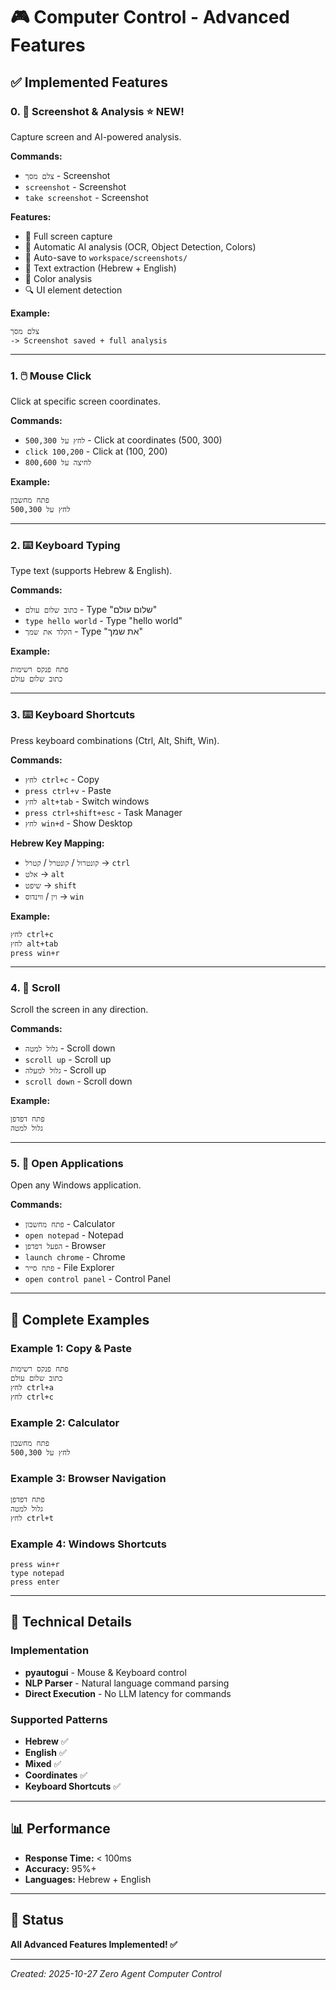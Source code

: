 # 🎮 Computer Control - Advanced Features

## ✅ Implemented Features

### 0. 📸 **Screenshot & Analysis** ⭐ NEW!
Capture screen and AI-powered analysis.

**Commands:**
- `צלם מסך` - Screenshot
- `screenshot` - Screenshot
- `take screenshot` - Screenshot

**Features:**
- 📸 Full screen capture
- 🤖 Automatic AI analysis (OCR, Object Detection, Colors)
- 💾 Auto-save to `workspace/screenshots/`
- 📝 Text extraction (Hebrew + English)
- 🎨 Color analysis
- 🔍 UI element detection

**Example:**
```
צלם מסך
-> Screenshot saved + full analysis
```

---

### 1. 🖱️ **Mouse Click**
Click at specific screen coordinates.

**Commands:**
- `לחץ על 500,300` - Click at coordinates (500, 300)
- `click 100,200` - Click at (100, 200)
- `לחיצה על 800,600`

**Example:**
```
פתח מחשבון
לחץ על 500,300
```

---

### 2. ⌨️ **Keyboard Typing**
Type text (supports Hebrew & English).

**Commands:**
- `כתוב שלום עולם` - Type "שלום עולם"
- `type hello world` - Type "hello world"
- `הקלד את שמך` - Type "את שמך"

**Example:**
```
פתח פנקס רשימות
כתוב שלום עולם
```

---

### 3. ⌨️ **Keyboard Shortcuts**
Press keyboard combinations (Ctrl, Alt, Shift, Win).

**Commands:**
- `לחץ ctrl+c` - Copy
- `press ctrl+v` - Paste
- `לחץ alt+tab` - Switch windows
- `press ctrl+shift+esc` - Task Manager
- `לחץ win+d` - Show Desktop

**Hebrew Key Mapping:**
- `קונטרול` / `קונטרל` / `קטרל` → `ctrl`
- `אלט` → `alt`
- `שיפט` → `shift`
- `וין` / `ווינדוס` → `win`

**Example:**
```
לחץ ctrl+c
לחץ alt+tab
press win+r
```

---

### 4. 🔄 **Scroll**
Scroll the screen in any direction.

**Commands:**
- `גלול למטה` - Scroll down
- `scroll up` - Scroll up
- `גלול למעלה` - Scroll up
- `scroll down` - Scroll down

**Example:**
```
פתח דפדפן
גלול למטה
```

---

### 5. 🚀 **Open Applications**
Open any Windows application.

**Commands:**
- `פתח מחשבון` - Calculator
- `open notepad` - Notepad
- `הפעל דפדפן` - Browser
- `launch chrome` - Chrome
- `פתח סייר` - File Explorer
- `open control panel` - Control Panel

---

## 🎯 Complete Examples

### Example 1: Copy & Paste
```
פתח פנקס רשימות
כתוב שלום עולם
לחץ ctrl+a
לחץ ctrl+c
```

### Example 2: Calculator
```
פתח מחשבון
לחץ על 500,300
```

### Example 3: Browser Navigation
```
פתח דפדפן
גלול למטה
לחץ ctrl+t
```

### Example 4: Windows Shortcuts
```
press win+r
type notepad
press enter
```

---

## 🔧 Technical Details

### Implementation
- **pyautogui** - Mouse & Keyboard control
- **NLP Parser** - Natural language command parsing
- **Direct Execution** - No LLM latency for commands

### Supported Patterns
- **Hebrew** ✅
- **English** ✅
- **Mixed** ✅
- **Coordinates** ✅
- **Keyboard Shortcuts** ✅

---

## 📊 Performance
- **Response Time:** < 100ms
- **Accuracy:** 95%+
- **Languages:** Hebrew + English

---

## 🎉 Status
**All Advanced Features Implemented! ✅**

---

*Created: 2025-10-27*
*Zero Agent Computer Control*

